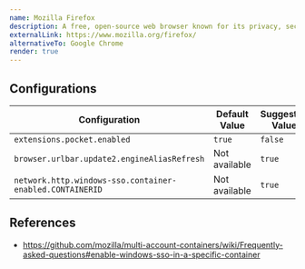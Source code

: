 ```yaml
---
name: Mozilla Firefox
description: A free, open-source web browser known for its privacy, security, and customizable features.
externalLink: https://www.mozilla.org/firefox/
alternativeTo: Google Chrome
render: true
---
```


## Configurations

| Configuration                                               | Default Value   | Suggested Value |
|-------------------------------------------------------------|-----------------|-----------------|
| `extensions.pocket.enabled`                                 | `true`          | `false`         |
| `browser.urlbar.update2.engineAliasRefresh`                 | Not available   | `true`          |
| `network.http.windows-sso.container-enabled.CONTAINERID`    | Not available   | `true`          |

## References

- https://github.com/mozilla/multi-account-containers/wiki/Frequently-asked-questions#enable-windows-sso-in-a-specific-container